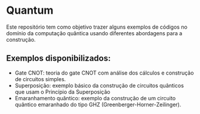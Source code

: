 # Quantum

Este repositório tem como objetivo trazer alguns exemplos de códigos no domínio da computação quântica usando diferentes abordagens para a construção.

## Exemplos disponibilizados:
* Gate CNOT: teoria do gate CNOT com análise dos cálculos e construção de circuitos simples.
* Superposição: exemplo básico da construção de circuitos quânticos que usam o Princípio da Superposição
* Emaranhamento quântico: exemplo da construção de um circuito quântico emaranhado do tipo GHZ (Greenberger-Horner-Zeilinger).
